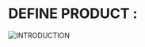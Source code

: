 # DEFINE PRODUCT :
![INTRODUCTION](https://user-images.githubusercontent.com/78539613/109386132-b9e98200-791e-11eb-8895-8767e6375f1b.PNG)
